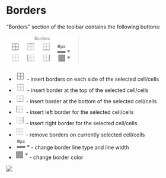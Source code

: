 # Borders

“Borders” section of the toolbar contains the following buttons:

![](<../.gitbook/assets/image (77).png>)

* ![](<../.gitbook/assets/image (78).png>) -&#x20;
  insert borders on each side of the selected cell/cells
* ![](<../.gitbook/assets/image (79).png>) -&#x20;
  insert border at the top of the selected cell/cells
* ![](<../.gitbook/assets/image (80).png>) -&#x20;
  insert border at the bottom of the selected cell/cells
* ![](<../.gitbook/assets/image (81).png>) -&#x20;
  insert left border for the selected cell/cells
* ![](<../.gitbook/assets/image (82).png>) -&#x20;
  insert right border for the selected cell/cells
* ![](<../.gitbook/assets/image (83).png>) -&#x20;
  remove borders on currently selected cell/cells
* ![](<../.gitbook/assets/image (84).png>) -&#x20;
  change border line type and line width
* ![](<../.gitbook/assets/image (85).png>) -&#x20;
  change border color

![](../.gitbook/assets/2019-04-02\_12-01-39.gif)

